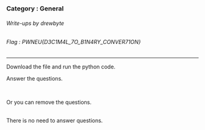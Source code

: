 ### Category : General
###### Write-ups by drewbyte
###### Flag : PWNEU{D3C1M4L_7O_B1N4RY_CONVER71ON}
---

Download the file and run the python code.


Answer the questions.


<br>
<img src="https://github.com/drew-byte/pwneu-writeups/blob/main/00x8%20saved%20images/Pasted%20image%2020240319010110.png" alt="">
 <br>

Or you can remove the questions.



<br>
<img src="https://github.com/drew-byte/pwneu-writeups/blob/main/00x8%20saved%20images/Pasted%20image%2020240319010323.png" alt="">
 <br>
There is no need to answer questions.


<br>
<img src="https://github.com/drew-byte/pwneu-writeups/blob/main/00x8%20saved%20images/Pasted%20image%2020240319010259.png" alt="">
 <br>